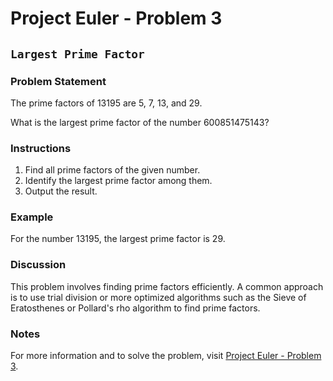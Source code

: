 # Project Euler - Problem 3

## `Largest Prime Factor`

### Problem Statement

The prime factors of 13195 are 5, 7, 13, and 29.

What is the largest prime factor of the number 600851475143?

### Instructions

1. Find all prime factors of the given number.
2. Identify the largest prime factor among them.
3. Output the result.

### Example

For the number 13195, the largest prime factor is 29.

### Discussion

This problem involves finding prime factors efficiently. A common approach is to use trial division or more optimized algorithms such as the Sieve of Eratosthenes or Pollard's rho algorithm to find prime factors.

### Notes

For more information and to solve the problem, visit [Project Euler - Problem 3](https://projecteuler.net/problem=3).
